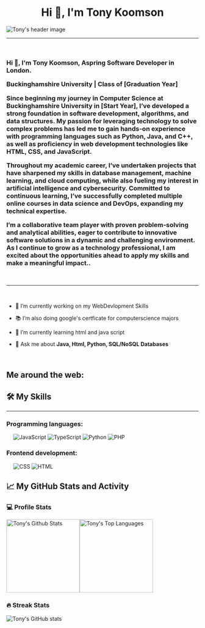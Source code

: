 <h1 align="center">Hi 👋, I'm Tony Koomson</h1>
<img src="https://github.com/user-attachments/assets/c81781bd-86da-4cb8-99be-71684c97f3f7" align="center" alt="Tony's header image">
<hr>
<p> </p>
<h3 align="left">Hi 👋, I'm Tony Koomson, Aspring Software Developer in London.

Buckinghamshire University | Class of [Graduation Year]

Since beginning my journey in Computer Science at Buckinghamshire University in [Start Year], I’ve developed a strong foundation in software development, algorithms, and data structures. My passion for leveraging technology to solve complex problems has led me to gain hands-on experience with programming languages such as Python, Java, and C++, as well as proficiency in web development technologies like HTML, CSS, and JavaScript.

Throughout my academic career, I’ve undertaken projects that have sharpened my skills in database management, machine learning, and cloud computing, while also fueling my interest in artificial intelligence and cybersecurity. Committed to continuous learning, I’ve successfully completed multiple online courses in data science and DevOps, expanding my technical expertise.

I’m a collaborative team player with proven problem-solving and analytical abilities, eager to contribute to innovative software solutions in a dynamic and challenging environment. As I continue to grow as a technology professional, I am excited about the opportunities ahead to apply my skills and make a meaningful impact..</h3>
 
<hr>
<p> </p>
<ul>
<li>
<p>🔭 I’m currently working on my WebDevlopment Skills
</li>
<li>
<p>📚 I’m also doing google's certficate for computerscience majors
</li>
<li>
<p>🌱 I’m currently learning html and java script
</li>
<li>
<p>💬 Ask me about <strong>Java, Html, Python, SQL/NoSQL Databases</strong></p>
</li>
</ul>
<p> </p>
<h2 id="me-around-the-web">Me around the web:</h2>

<h2 id="️-my-skills">🛠️ My Skills</h2>
<hr>
<h3 id="programming-languages">Programming languages:</h3>
<p> 
<img src="https://img.shields.io/badge/-JavaScript-000?&amp;logo=JavaScript" alt="JavaScript">
<img src="https://img.shields.io/badge/-TypeScript-000?&amp;logo=TypeScript&amp;logoColor=007ACC" alt="TypeScript">
<img src="https://img.shields.io/badge/-Python-000?&amp;logo=Python" alt="Python">
<img src="https://img.shields.io/badge/-PHP-000?&amp;logo=PHP" alt="PHP">
<h3 id="frontend-development">Frontend development:</h3>
<p> 
<img src="https://img.shields.io/badge/-CSS-000?&amp;logo=CSS3" alt="CSS">
<img src="https://img.shields.io/badge/-HTML-000?&amp;logo=HTML5" alt="HTML">
<h3 id="misc-tools">
<h2 id="-my-github-stats-and-activity">📈 My GitHub Stats and Activity</h2>
<h3 id="-profile-stats">💻 Profile Stats</h3>
<p><img alt="Tony's Github Stats" src="https://github-readme-stats.vercel.app/api/?username=TonyKoomson&amp;show_icons=true&amp;include_all_commits=true&amp;count_private=true&amp;theme=react&amp;hide_border=true&amp;bg_color=1F222E&amp;title_color=F85D7F&amp;icon_color=F8D866" height="192px"><img alt="Tony's Top Languages" src="https://github-readme-stats.vercel.app/api/top-langs/?username=TonyKoomson&amp;langs_count=8&amp;layout=compact&amp;theme=react&amp;hide_border=true&amp;bg_color=1F222E&amp;title_color=F85D7F&amp;icon_color=F8D866" height="192px"></p>
<h3 id="-streak-stats">🔥 Streak Stats</h3>
<p><img src="https://github-readme-streak-stats.herokuapp.com/?user=TonyKoomson&amp;theme=tokyonight" alt="Tony's GitHub stats"></p>
